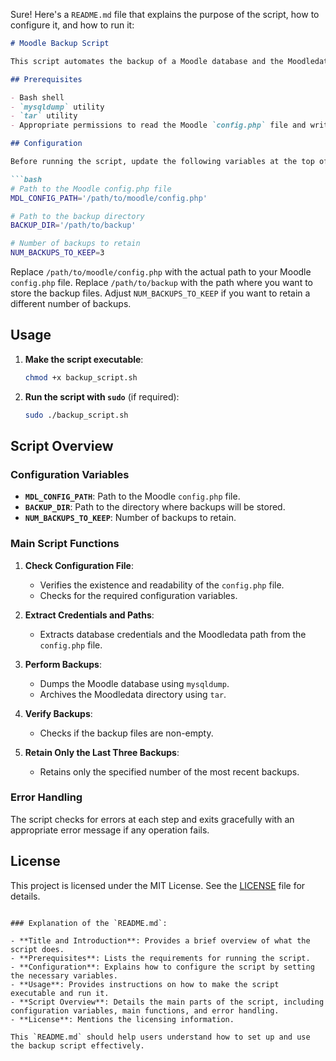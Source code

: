 Sure! Here's a `README.md` file that explains the purpose of the script, how to configure it, and how to run it:

```markdown
# Moodle Backup Script

This script automates the backup of a Moodle database and the Moodledata directory. It extracts the necessary credentials and paths from the `config.php` file of your Moodle installation and performs a database dump and a tarball archive of the Moodledata directory. The script also verifies the backups and retains only the last three backups.

## Prerequisites

- Bash shell
- `mysqldump` utility
- `tar` utility
- Appropriate permissions to read the Moodle `config.php` file and write to the backup directory

## Configuration

Before running the script, update the following variables at the top of the script file:

```bash
# Path to the Moodle config.php file
MDL_CONFIG_PATH='/path/to/moodle/config.php'

# Path to the backup directory
BACKUP_DIR='/path/to/backup'

# Number of backups to retain
NUM_BACKUPS_TO_KEEP=3
```

Replace `/path/to/moodle/config.php` with the actual path to your Moodle `config.php` file. Replace `/path/to/backup` with the path where you want to store the backup files. Adjust `NUM_BACKUPS_TO_KEEP` if you want to retain a different number of backups.

## Usage

1. **Make the script executable**:

    ```bash
    chmod +x backup_script.sh
    ```

2. **Run the script with `sudo`** (if required):

    ```bash
    sudo ./backup_script.sh
    ```

## Script Overview

### Configuration Variables

- **`MDL_CONFIG_PATH`**: Path to the Moodle `config.php` file.
- **`BACKUP_DIR`**: Path to the directory where backups will be stored.
- **`NUM_BACKUPS_TO_KEEP`**: Number of backups to retain.

### Main Script Functions

1. **Check Configuration File**:
    - Verifies the existence and readability of the `config.php` file.
    - Checks for the required configuration variables.

2. **Extract Credentials and Paths**:
    - Extracts database credentials and the Moodledata path from the `config.php` file.

3. **Perform Backups**:
    - Dumps the Moodle database using `mysqldump`.
    - Archives the Moodledata directory using `tar`.

4. **Verify Backups**:
    - Checks if the backup files are non-empty.

5. **Retain Only the Last Three Backups**:
    - Retains only the specified number of the most recent backups.

### Error Handling

The script checks for errors at each step and exits gracefully with an appropriate error message if any operation fails.

## License

This project is licensed under the MIT License. See the [LICENSE](LICENSE) file for details.
```

### Explanation of the `README.md`:

- **Title and Introduction**: Provides a brief overview of what the script does.
- **Prerequisites**: Lists the requirements for running the script.
- **Configuration**: Explains how to configure the script by setting the necessary variables.
- **Usage**: Provides instructions on how to make the script executable and run it.
- **Script Overview**: Details the main parts of the script, including configuration variables, main functions, and error handling.
- **License**: Mentions the licensing information.

This `README.md` should help users understand how to set up and use the backup script effectively.
